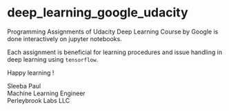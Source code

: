 # deep_learning_google_udacity

Programming Assignments of Udacity Deep Learning Course by Google is done interactively on jupyter notebooks.

Each assignment is beneficial for learning procedures and issue handling in deep learning using `tensorflow`.

Happy learning !

Sleeba Paul  
Machine Learning Engineer  
Perleybrook Labs LLC  
